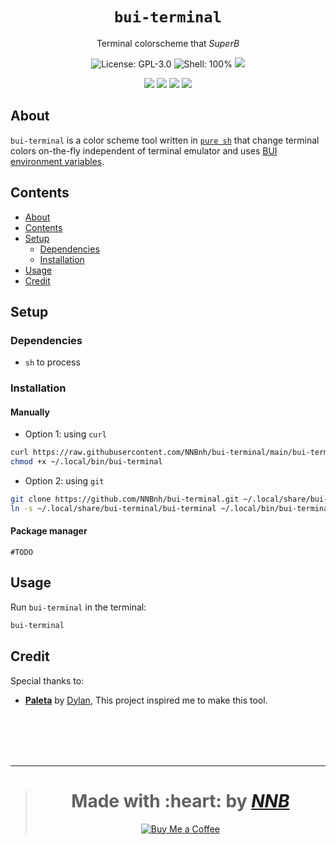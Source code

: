 <h1 align="center"><code>bui-terminal</code></h1>
<p align="center">Terminal colorscheme that <i>SuperB</i></p>
<p align="center"><img src="https://img.shields.io/github/license/NNBnh/bui-terminal?labelColor=073551&color=4EAA25&style=for-the-badge" alt="License: GPL-3.0"> <img src="https://img.shields.io/github/languages/top/NNBnh/b.sh?logo=gnu-bash&labelColor=073551&color=4EAA25&logoColor=FFFFFF&style=for-the-badge" alt="Shell: 100%"> <img src="https://img.shields.io/github/last-commit/NNBnh/bui-terminal?labelColor=073551&color=4EAA25&style=for-the-badge"></p>
<p align="center"><img src="https://img.shields.io/github/watchers/NNBnh/bui-terminal?labelColor=073551&color=4EAA25&style=flat-square"> <img src="https://img.shields.io/github/stars/NNBnh/bui-terminal?labelColor=073551&color=4EAA25&style=flat-square"> <img src="https://img.shields.io/github/forks/NNBnh/bui-terminal?labelColor=073551&color=4EAA25&style=flat-square"> <img src="https://img.shields.io/github/issues/NNBnh/bui-terminal?labelColor=073551&color=4EAA25&style=flat-square"></p>

## About
`bui-terminal` is a color scheme tool written in [`pure sh`](https://github.com/dylanaraps/pure-sh-bible) that change terminal colors on-the-fly independent of terminal emulator and uses [BUI environment variables](https://github.com/NNBnh/dots/wiki/bui).

## Contents
- [About](#about)
- [Contents](#contents)
- [Setup](#setup)
  - [Dependencies](#dependencies)
  - [Installation](#installation)
- [Usage](#usage)
- [Credit](#credit)

## Setup
### Dependencies
- `sh` to process

### Installation
#### Manually
- Option 1: using `curl`

```sh
curl https://raw.githubusercontent.com/NNBnh/bui-terminal/main/bui-terminal > ~/.local/bin/bui-terminal
chmod +x ~/.local/bin/bui-terminal
```

- Option 2: using `git`

```sh
git clone https://github.com/NNBnh/bui-terminal.git ~/.local/share/bui-terminal
ln -s ~/.local/share/bui-terminal/bui-terminal ~/.local/bin/bui-terminal
```

#### Package manager
`#TODO`

## Usage
Run `bui-terminal` in the terminal:

```sh
bui-terminal
```

## Credit
Special thanks to:
- [**Paleta**](https://github.com/dylanaraps/paleta) by [Dylan](https://github.com/dylanaraps), This project inspired me to make this tool.

<br><br><br><br>

---

> <h1 align="center">Made with :heart: by <a href="https://github.com/NNBnh"><i>NNB</i></a></h1>
>
> <p align="center"><a href="https://www.buymeacoffee.com/nnbnh"><img src="https://img.shields.io/badge/buy_me_a_coffee%20-%23F7CA88.svg?logo=buy-me-a-coffee&logoColor=333333&style=for-the-badge" alt="Buy Me a Coffee"></p>

